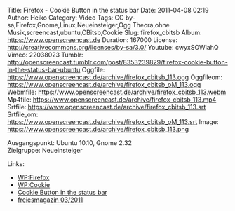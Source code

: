 Title: Firefox - Cookie Button in the status bar
Date: 2011-04-08 02:19
Author: Heiko
Category: Video
Tags: CC by-sa,Firefox,Gnome,Linux,Neueinsteiger,Ogg Theora,ohne Musik,screencast,ubuntu,CBitsb,Cookie
Slug: firefox_cbitsb
Album: https://www.openscreencast.de
Duration: 167000
License: http://creativecommons.org/licenses/by-sa/3.0/
Youtube: cwyxSOWiahQ
Vimeo: 22038023
Tumblr: http://openscreencast.tumblr.com/post/8353239829/firefox-cookie-button-in-the-status-bar-ubuntu
Oggfile: https://www.openscreencast.de/archive/firefox_cbitsb_113.ogg
Oggfileom: https://www.openscreencast.de/archive/firefox_cbitsb_oM_113.ogg
Webmfile: https://www.openscreencast.de/archive/firefox_cbitsb_113.webm
Mp4file: https://www.openscreencast.de/archive/firefox_cbitsb_113.mp4
Srtfile: https://www.openscreencast.de/archive/firefox_cbitsb_113.srt
Srtfile_om: https://www.openscreencast.de/archive/firefox_cbitsb_oM_113.srt
Image: https://www.openscreencast.de/archive/firefox_cbitsb_113.png

Ausgangspunkt: Ubuntu 10.10, Gnome 2.32  
Zielgruppe: Neueinsteiger  

Links:

  * [WP:Firefox](http://de.wikipedia.org/wiki/Firefox "Link zu Wikipedia Firefox")
  * [WP:Cookie](http://de.wikipedia.org/wiki/Cookie "Link zu Wikipedia Cookie")
  * [Cookie Button in the status bar](https://addons.mozilla.org/de/firefox/addon/cookie-button-in-the-status-ba/ "Link zu Cbitsb")
  * [freiesmagazin 03/2011](http://www.freiesmagazin.de/freiesMagazin-2011-03 "Link zu freiesmagazin.de")

